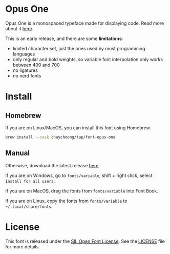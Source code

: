 # Opus One

Opus One is a monospaced typeface made for displaying code. Read more about it [here](https://blog.chay.dev/i-made-a-font).

This is an early release, and there are some **limitations**:
- limited character set, just the ones used by most programming languages
- only regular and bold weights, so variable font interpolation only works between 400 and 700
- no ligatures
- no nerd fonts

# Install

## Homebrew

If you are on Linux/MacOS, you can install this font using Homebrew.

```sh
brew install --cask chaychoong/tap/font-opus-one
```

## Manual

Otherwise, download the latest release [here](https://github.com/chaychoong/opusone/releases/latest).

If you are on Windows, go to `fonts/variable`, shift + right click, select `Install for all users`.

If you are on MacOS, drag the fonts from `fonts/variable` into Font Book.

If you are on Linux, copy the fonts from `fonts/variable` to `~/.local/share/fonts`.

# License

This font is released under the [SIL Open Font License](https://scripts.sil.org/OFL). See the [LICENSE](LICENSE) file for more details.

